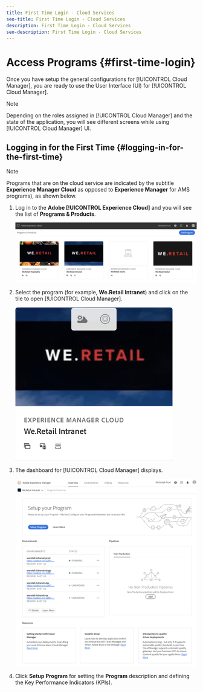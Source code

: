 ```yaml
---
title: First Time Login - Cloud Services
seo-title: First Time Login - Cloud Services
description: First Time Login - Cloud Services
seo-description: First Time Login - Cloud Services 
---
```


# Access Programs {#first-time-login} 

Once you have setup the general configurations for [!UICONTROL Cloud Manager], you are ready to use the User Interface (UI) for [!UICONTROL Cloud Manager].

>[!NOTE]
>
>Depending on the roles assigned in [!UICONTROL Cloud Manager] and the state of the application, you will see different screens while using [!UICONTROL Cloud Manager] UI.

## Logging in for the First Time {#logging-in-for-the-first-time}

>[!NOTE]
   >
   >Programs that are on the cloud service are indicated by the subtitle **Experience Manager Cloud** as opposed to **Experience Manager** for AMS programs), as shown below.

1. Log in to the **Adobe [!UICONTROL Experience Cloud]** and you will see the list of **Programs & Products**.

   ![](assets/first_timelogin1.png)

1. Select the program (for example, **We.Retail Intranet**) and click on the tile to open [!UICONTROL Cloud Manager].

   ![](assets/first_timelogin2.png)

1. The dashboard for [!UICONTROL Cloud Manager] displays.

   ![](assets/first_timelogin3.png)

1. Click **Setup Program** for setting the **Program** description and defining the Key Performance Indicators (KPIs).


